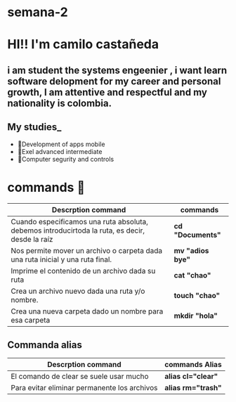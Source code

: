 # semana-2
# HI!! I'm camilo castañeda 
## i am student the systems engeenier , i want learn software delopment for my career and personal growth,  I am attentive and respectful and my nationality is colombia. 

## **My studies_**
* 👻Development of apps mobile
* 👻Exel advanced intermediate
* 👻Computer segurity and controls

# **commands** 🧠

| Descrption command | commands | 
| ------ | ------ | 
| Cuando especificamos una ruta absoluta, debemos introducirtoda la ruta, es decir, desde la raíz | **cd  "Documents"** | 
| Nos permite mover un archivo o carpeta dada una ruta inicial y una ruta final. | **mv  "adios bye"**  | |
|  Imprime el contenido de un archivo dada su ruta | **cat  "chao"** |
| Crea un archivo nuevo dada una ruta y/o nombre.| **touch "chao"** |
| Crea una nueva carpeta dado un nombre para esa carpeta | **mkdir  "hola"**  |

## **Commanda alias**
 Descrption command | commands Alias| 
| ------ | ------ | 
| El comando de clear se suele usar mucho | **alias cl="clear"** | 
|Para evitar eliminar permanente los archivos | **alias rm="trash"**  | |